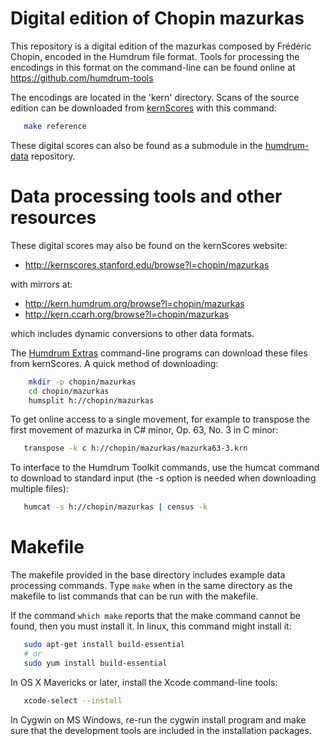 Digital edition of Chopin mazurkas
==================================

This repository is a digital edition of the mazurkas composed by
Fr&eacute;d&eacute;ric Chopin, encoded in the Humdrum file format.
Tools for processing the encodings in this format on the command-line
can be found online at https://github.com/humdrum-tools

The encodings are located in the 'kern' directory.
Scans of the source edition can be downloaded from 
[kernScores](http://kern.humdrum.org) with this command:
```bash
   make reference
```

These digital scores can also be found as a submodule in the 
[humdrum-data](https://github.com/humdrum-tools/humdrum-data) repository.


Data processing tools and other resources
=========================================

These digital scores may also be found on the kernScores website:
*    http://kernscores.stanford.edu/browse?l=chopin/mazurkas

with mirrors at:
*    http://kern.humdrum.org/browse?l=chopin/mazurkas
*    http://kern.ccarh.org/browse?l=chopin/mazurkas

which includes dynamic conversions to other data formats.  

The [Humdrum Extras](http://extras.humdrum.org) command-line programs 
can download these files from kernScores.  A quick method of downloading:
```bash
    mkdir -p chopin/mazurkas
    cd chopin/mazurkas
    humsplit h://chopin/mazurkas
```
To get online access to a single movement, for example to transpose the first 
movement of mazurka in C# minor, Op. 63, No. 3 in C minor:
```bash
   transpose -k c h://chopin/mazurkas/mazurka63-3.krn
```

To interface to the Humdrum Toolkit commands, use the humcat command to download to standard input (the -s option is needed when downloading multiple files):
```bash
   humcat -s h://chopin/mazurkas | census -k
```


Makefile
========

The makefile provided in the base directory includes example data
processing commands.  Type ```make``` when in the same directory as the
makefile to list commands that can be run with the makefile.

If the command ```which make``` reports that the make command cannot
be found, then you must install it.  In linux, this command might
install it:
```bash
   sudo apt-get install build-essential
   # or
   sudo yum install build-essential
```

In OS X Mavericks or later, install the Xcode command-line tools:
```bash
   xcode-select --install
```

In Cygwin on MS Windows, re-run the cygwin install program and make sure
that the development tools are included in the installation packages.



